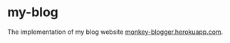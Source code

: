 # my-blog
The implementation of my blog website  [monkey-blogger.herokuapp.com](monkey-blogger.herokuapp.com).
